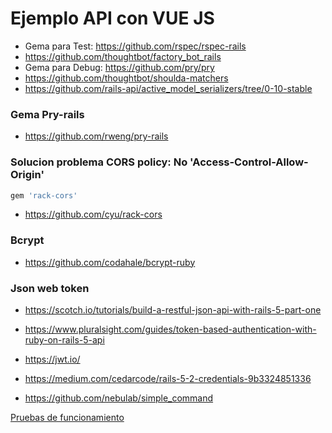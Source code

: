 # Ejemplo API con VUE JS

* Gema para Test: https://github.com/rspec/rspec-rails
* https://github.com/thoughtbot/factory_bot_rails
* Gema para Debug: https://github.com/pry/pry
* https://github.com/thoughtbot/shoulda-matchers
* https://github.com/rails-api/active_model_serializers/tree/0-10-stable

### Gema Pry-rails

* https://github.com/rweng/pry-rails


### Solucion problema CORS policy: No 'Access-Control-Allow-Origin'

~~~ruby
gem 'rack-cors'
~~~

* https://github.com/cyu/rack-cors

### Bcrypt

* https://github.com/codahale/bcrypt-ruby


### Json web token

* https://scotch.io/tutorials/build-a-restful-json-api-with-rails-5-part-one

* https://www.pluralsight.com/guides/token-based-authentication-with-ruby-on-rails-5-api

* https://jwt.io/

* https://medium.com/cedarcode/rails-5-2-credentials-9b3324851336

* https://github.com/nebulab/simple_command

[Pruebas de funcionamiento](Pruebas_json_web_token.md)